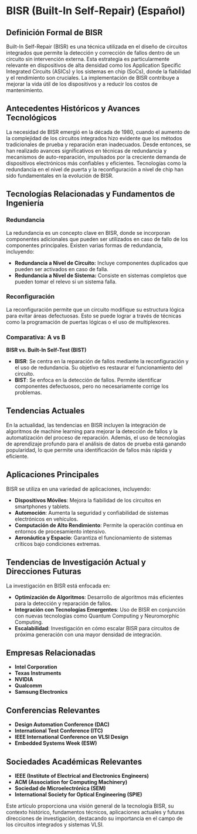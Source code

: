 # BISR (Built-In Self-Repair) (Español)

## Definición Formal de BISR

Built-In Self-Repair (BISR) es una técnica utilizada en el diseño de circuitos integrados que permite la detección y corrección de fallos dentro de un circuito sin intervención externa. Esta estrategia es particularmente relevante en dispositivos de alta densidad como los Application Specific Integrated Circuits (ASICs) y los sistemas en chip (SoCs), donde la fiabilidad y el rendimiento son cruciales. La implementación de BISR contribuye a mejorar la vida útil de los dispositivos y a reducir los costos de mantenimiento.

## Antecedentes Históricos y Avances Tecnológicos

La necesidad de BISR emergió en la década de 1980, cuando el aumento de la complejidad de los circuitos integrados hizo evidente que los métodos tradicionales de prueba y reparación eran inadecuados. Desde entonces, se han realizado avances significativos en técnicas de redundancia y mecanismos de auto-reparación, impulsados por la creciente demanda de dispositivos electrónicos más confiables y eficientes. Tecnologías como la redundancia en el nivel de puerta y la reconfiguración a nivel de chip han sido fundamentales en la evolución de BISR.

## Tecnologías Relacionadas y Fundamentos de Ingeniería

### Redundancia

La redundancia es un concepto clave en BISR, donde se incorporan componentes adicionales que pueden ser utilizados en caso de fallo de los componentes principales. Existen varias formas de redundancia, incluyendo:

- **Redundancia a Nivel de Circuito:** Incluye componentes duplicados que pueden ser activados en caso de falla.
- **Redundancia a Nivel de Sistema:** Consiste en sistemas completos que pueden tomar el relevo si un sistema falla.

### Reconfiguración

La reconfiguración permite que un circuito modifique su estructura lógica para evitar áreas defectuosas. Esto se puede lograr a través de técnicas como la programación de puertas lógicas o el uso de multiplexores.

### Comparativa: A vs B

**BISR vs. Built-In Self-Test (BIST)**

- **BISR**: Se centra en la reparación de fallos mediante la reconfiguración y el uso de redundancia. Su objetivo es restaurar el funcionamiento del circuito.
- **BIST**: Se enfoca en la detección de fallos. Permite identificar componentes defectuosos, pero no necesariamente corrige los problemas.

## Tendencias Actuales

En la actualidad, las tendencias en BISR incluyen la integración de algoritmos de machine learning para mejorar la detección de fallos y la automatización del proceso de reparación. Además, el uso de tecnologías de aprendizaje profundo para el análisis de datos de prueba está ganando popularidad, lo que permite una identificación de fallos más rápida y eficiente.

## Aplicaciones Principales

BISR se utiliza en una variedad de aplicaciones, incluyendo:

- **Dispositivos Móviles**: Mejora la fiabilidad de los circuitos en smartphones y tablets.
- **Automoción**: Aumenta la seguridad y confiabilidad de sistemas electrónicos en vehículos.
- **Computación de Alto Rendimiento**: Permite la operación continua en entornos de procesamiento intensivo.
- **Aeronáutica y Espacio**: Garantiza el funcionamiento de sistemas críticos bajo condiciones extremas.

## Tendencias de Investigación Actual y Direcciones Futuras

La investigación en BISR está enfocada en:

- **Optimización de Algoritmos**: Desarrollo de algoritmos más eficientes para la detección y reparación de fallos.
- **Integración con Tecnologías Emergentes**: Uso de BISR en conjunción con nuevas tecnologías como Quantum Computing y Neuromorphic Computing.
- **Escalabilidad**: Investigación en cómo escalar BISR para circuitos de próxima generación con una mayor densidad de integración.

## Empresas Relacionadas

- **Intel Corporation**
- **Texas Instruments**
- **NVIDIA**
- **Qualcomm**
- **Samsung Electronics**

## Conferencias Relevantes

- **Design Automation Conference (DAC)**
- **International Test Conference (ITC)**
- **IEEE International Conference on VLSI Design**
- **Embedded Systems Week (ESW)**

## Sociedades Académicas Relevantes

- **IEEE (Institute of Electrical and Electronics Engineers)**
- **ACM (Association for Computing Machinery)**
- **Sociedad de Microelectrónica (SEM)**
- **International Society for Optical Engineering (SPIE)**

Este artículo proporciona una visión general de la tecnología BISR, su contexto histórico, fundamentos técnicos, aplicaciones actuales y futuras direcciones de investigación, destacando su importancia en el campo de los circuitos integrados y sistemas VLSI.